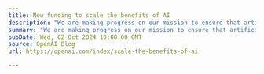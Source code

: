 ```yaml
---
title: New funding to scale the benefits of AI
description: "We are making progress on our mission to ensure that artificial general intelligence benefits all of humanity."
summary: "We are making progress on our mission to ensure that artificial general intelligence benefits all of humanity."
pubDate: Wed, 02 Oct 2024 10:00:00 GMT
source: OpenAI Blog
url: https://openai.com/index/scale-the-benefits-of-ai

---
```


